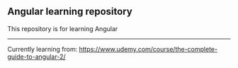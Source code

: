 ## Angular learning repository
This repository is for learning Angular<hr>
Currently learning from: https://www.udemy.com/course/the-complete-guide-to-angular-2/